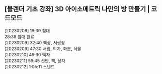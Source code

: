 
## [블렌더 기초 강좌] 3D 아이소메트릭 나만의 방 만들기 | 코드모드  
[20230206] 19:39  침대  
28:38 침대 완료  
[20230209] 32:40 책상, 서랍장  
[20230209] 47:30 서랍, 의자, 화분, 식물  
[20230210] 49:30 액자  
[20230211] 59:45 선반, 책, 상자  
[20230212] 1:05:11 스탠드  
